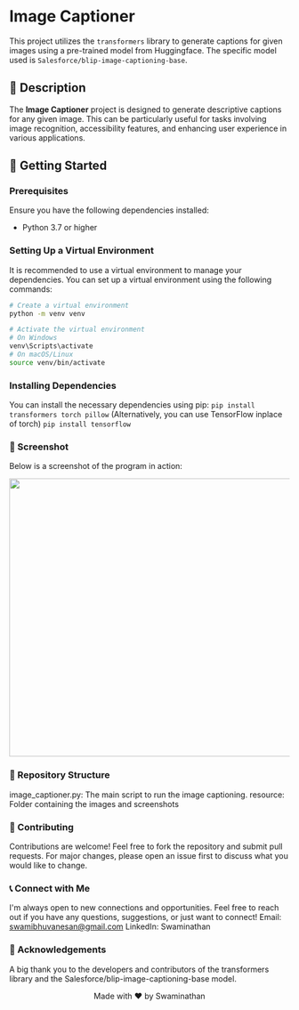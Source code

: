 # Image Captioner

This project utilizes the `transformers` library to generate captions for given images using a pre-trained model from Huggingface. The specific model used is `Salesforce/blip-image-captioning-base`.

## 📝 Description

The **Image Captioner** project is designed to generate descriptive captions for any given image. This can be particularly useful for tasks involving image recognition, accessibility features, and enhancing user experience in various applications.

## 🚀 Getting Started

### Prerequisites

Ensure you have the following dependencies installed:
- Python 3.7 or higher

### Setting Up a Virtual Environment

It is recommended to use a virtual environment to manage your dependencies. You can set up a virtual environment using the following commands:

```sh
# Create a virtual environment
python -m venv venv

# Activate the virtual environment
# On Windows
venv\Scripts\activate
# On macOS/Linux
source venv/bin/activate
```

### Installing Dependencies
You can install the necessary dependencies using pip:
```pip install transformers torch pillow```
(Alternatively, you can use TensorFlow inplace of torch)
``` pip install tensorflow ```

### 📸 Screenshot
Below is a screenshot of the program in action:
<div align="center">
  <img src="resource/ss.png" width="1500" height="500" alt="png">
</div>

### 📁 Repository Structure
image_captioner.py: The main script to run the image captioning.
resource: Folder containing the images and screenshots

### 🤝 Contributing
Contributions are welcome! Feel free to fork the repository and submit pull requests. For major changes, please open an issue first to discuss what you would like to change.

### 📞 Connect with Me
I'm always open to new connections and opportunities. Feel free to reach out if you have any questions, suggestions, or just want to connect!
Email: swamibhuvanesan@gmail.com
LinkedIn: Swaminathan

### 🌟 Acknowledgements
A big thank you to the developers and contributors of the transformers library and the Salesforce/blip-image-captioning-base model.

<p align="center">
  Made with ❤️ by Swaminathan
</p>
